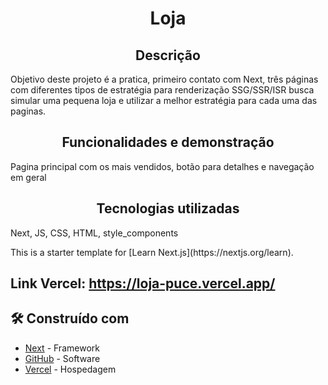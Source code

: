 <h1 align="center"> Loja </h1>

<h2 align="center"> Descrição </h2>
<p> Objetivo deste projeto é a pratica, primeiro contato com Next, três páginas com diferentes tipos de estratégia para renderização SSG/SSR/ISR busca simular uma pequena loja e utilizar a melhor estratégia para cada uma das paginas. <p/>

<h2 align="center"> Funcionalidades e demonstração </h2>
<p> Pagina principal com os mais vendidos, botão para detalhes e navegação em geral <p/>


<h2 align="center"> Tecnologias utilizadas </h2>
<p> Next, JS, CSS, HTML, style_components <p/>
This is a starter template for [Learn Next.js](https://nextjs.org/learn).

## Link Vercel: https://loja-puce.vercel.app/

## 🛠️ Construído com

* [Next](https://nextjs.org/learn) - Framework 
* [GitHub](https://github.com/) - Software
* [Vercel](https://vercel.com) - Hospedagem
